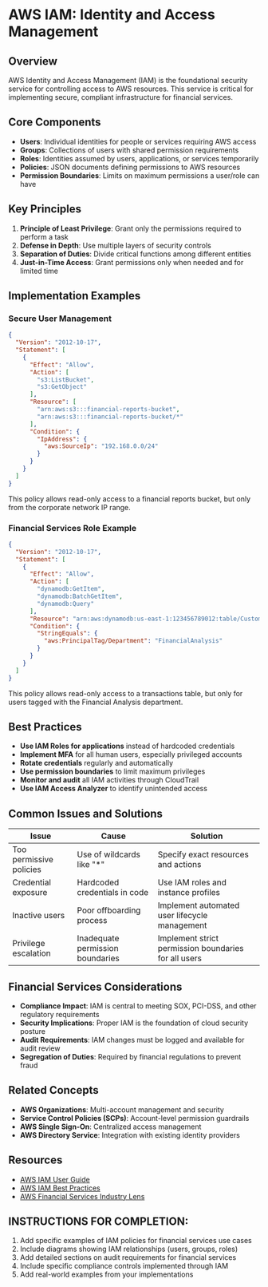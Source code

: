 # AWS IAM: Identity and Access Management

## Overview

AWS Identity and Access Management (IAM) is the foundational security service for controlling access to AWS resources. This service is critical for implementing secure, compliant infrastructure for financial services.

## Core Components

- **Users**: Individual identities for people or services requiring AWS access
- **Groups**: Collections of users with shared permission requirements
- **Roles**: Identities assumed by users, applications, or services temporarily
- **Policies**: JSON documents defining permissions to AWS resources
- **Permission Boundaries**: Limits on maximum permissions a user/role can have

## Key Principles

1. **Principle of Least Privilege**: Grant only the permissions required to perform a task
2. **Defense in Depth**: Use multiple layers of security controls
3. **Separation of Duties**: Divide critical functions among different entities
4. **Just-in-Time Access**: Grant permissions only when needed and for limited time

## Implementation Examples

### Secure User Management

```json
{
  "Version": "2012-10-17",
  "Statement": [
    {
      "Effect": "Allow",
      "Action": [
        "s3:ListBucket",
        "s3:GetObject"
      ],
      "Resource": [
        "arn:aws:s3:::financial-reports-bucket",
        "arn:aws:s3:::financial-reports-bucket/*"
      ],
      "Condition": {
        "IpAddress": {
          "aws:SourceIp": "192.168.0.0/24"
        }
      }
    }
  ]
}
```

This policy allows read-only access to a financial reports bucket, but only from the corporate network IP range.

### Financial Services Role Example

```json
{
  "Version": "2012-10-17",
  "Statement": [
    {
      "Effect": "Allow",
      "Action": [
        "dynamodb:GetItem",
        "dynamodb:BatchGetItem",
        "dynamodb:Query"
      ],
      "Resource": "arn:aws:dynamodb:us-east-1:123456789012:table/CustomerTransactions",
      "Condition": {
        "StringEquals": {
          "aws:PrincipalTag/Department": "FinancialAnalysis"
        }
      }
    }
  ]
}
```

This policy allows read-only access to a transactions table, but only for users tagged with the Financial Analysis department.

## Best Practices

- **Use IAM Roles for applications** instead of hardcoded credentials
- **Implement MFA** for all human users, especially privileged accounts
- **Rotate credentials** regularly and automatically
- **Use permission boundaries** to limit maximum privileges
- **Monitor and audit** all IAM activities through CloudTrail
- **Use IAM Access Analyzer** to identify unintended access

## Common Issues and Solutions

| Issue | Cause | Solution |
|-------|-------|----------|
| Too permissive policies | Use of wildcards like "*" | Specify exact resources and actions |
| Credential exposure | Hardcoded credentials in code | Use IAM roles and instance profiles |
| Inactive users | Poor offboarding process | Implement automated user lifecycle management |
| Privilege escalation | Inadequate permission boundaries | Implement strict permission boundaries for all users |

## Financial Services Considerations

- **Compliance Impact**: IAM is central to meeting SOX, PCI-DSS, and other regulatory requirements
- **Security Implications**: Proper IAM is the foundation of cloud security posture
- **Audit Requirements**: IAM changes must be logged and available for audit review
- **Segregation of Duties**: Required by financial regulations to prevent fraud

## Related Concepts

- **AWS Organizations**: Multi-account management and security
- **Service Control Policies (SCPs)**: Account-level permission guardrails
- **AWS Single Sign-On**: Centralized access management
- **AWS Directory Service**: Integration with existing identity providers

## Resources

- [AWS IAM User Guide](https://docs.aws.amazon.com/IAM/latest/UserGuide/introduction.html)
- [AWS IAM Best Practices](https://docs.aws.amazon.com/IAM/latest/UserGuide/best-practices.html)
- [AWS Financial Services Industry Lens](https://docs.aws.amazon.com/wellarchitected/latest/financial-services-industry-lens/welcome.html)

## INSTRUCTIONS FOR COMPLETION:
1. Add specific examples of IAM policies for financial services use cases
2. Include diagrams showing IAM relationships (users, groups, roles)
3. Add detailed sections on audit requirements for financial services
4. Include specific compliance controls implemented through IAM
5. Add real-world examples from your implementations
